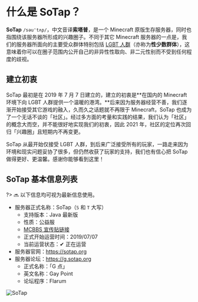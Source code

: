 # 什么是 SoTap？

**SoTap** `/səu'tʌp/`，中文音译**索塔普**，是一个 Minecraft 原版生存服务器，同时也指围绕该服务器所形成的兴趣圈子。不同于其它 Minecraft 服务器的一点是，我们的服务器所面向的主要受众群体特别包括 [LGBT 人群](https://baike.baidu.com/item/%E6%80%A7%E5%B0%91%E6%95%B0%E7%BE%A4%E4%BD%93/)（亦称为**性少数群体**），这意味着你可以在圈子范围内公开自己的非异性性取向、非二元性别而不受到任何程度的歧视。

## 建立初衷

SoTap 最初是在 2019 年 7 月 7 日建立的，建立的初衷是**在国内的 Minecraft 环境下向 LGBT 人群提供一个温暖的港湾。**后来因为服务器经营不善，我们逐渐开始接受其它游戏的融入，久而久之话题就不再限于 Minecraft，SoTap 也成为了一个无话不谈的「社区」。经过多方面的考量和实践的结果，我们认为「社区」的概念大而空，并不能很好地实现我们的初衷，因此 2021 年，社区的定位再次回归「兴趣圈」且短期内不再变更。

SoTap 从最开始仅接受 LGBT 人群，到后来广泛接受所有的玩家，一路走来因为环境和现实问题妥协了很多，但仍然收获了玩家的支持，我们也有信心把 SoTap 做得更好、更温馨。感谢你能够看到这里！

## SoTap 基本信息列表

?> 🔜 以下信息均可视为最新信息使用。

- 服务器正式名称：SoTap（`S` 和 `T` 大写）
  - 支持版本：Java 最新版
  - 性质：公益服
  - [MCBBS 宣传贴链接](https://www.mcbbs.net/forum.php?mod=viewthread&tid=903646)
  - 正式开始运营时间：2019/07/07
  - 当前运营状态：✔ 正在运营
- 服务器官网：<https://sotap.org>
- 服务器论坛：<https://g.sotap.org>
  - 正式名称：「G 点」
  - 英文名称：Gay Point
  - 论坛程序：Flarum


![SoTap](https://mcsunrise.oss-cn-qingdao.aliyuncs.com/sunrise1.png)